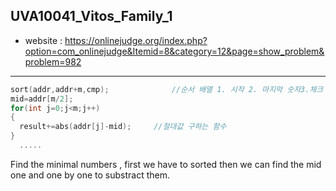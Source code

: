 ## UVA10041_Vitos_Family_1
+ website : https://onlinejudge.org/index.php?option=com_onlinejudge&Itemid=8&category=12&page=show_problem&problem=982
-----
```c++
sort(addr,addr+m,cmp);				//순서 배열 1. 시작 2. 마지막 숫자3.체크 
mid=addr[m/2];
for(int j=0;j<m;j++)
{
  result+=abs(addr[j]-mid);		//절대값 구하는 함수	
}
  .....
```
Find the minimal numbers , first we have to sorted then we can find the mid one and one by one to substract them. 
